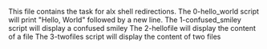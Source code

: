 This file contains the task for alx shell redirections. The 0-hello_world script will print "Hello, World" followed by a new line.
The 1-confused_smiley script will display a confused smiley
The 2-hellofile will display the content of a file
The 3-twofiles script will display the content of two files
